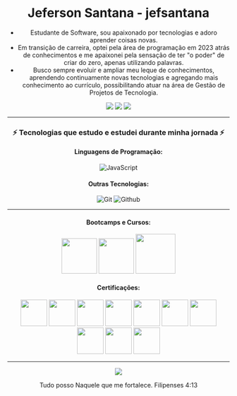 <div align="center">

# Jeferson Santana - jefsantana

- Estudante de Software, sou apaixonado por tecnologias e adoro aprender coisas novas.
- Em transição de carreira, optei pela área de programação em 2023 atrás de conhecimentos e me apaixonei pela sensação de ter "o poder" de criar do zero, apenas utilizando palavras.
- Busco sempre evoluir e ampliar meu leque de conhecimentos, aprendendo continuamente novas tecnologias e agregando mais conhecimento ao currículo, possibilitando atuar na área de Gestão de Projetos de Tecnologia.

<div align="center"> 
  <a href="https://www.instagram.com/jefsantanaofc/" target="_blank"><img src="https://img.shields.io/badge/-Instagram-%23E4405F?style=for-the-badge&logo=instagram&logoColor=white" target="_blank"></a>
  <a href = "jefersonsm.js@gmail.com"><img src="https://img.shields.io/badge/-Gmail-%23333?style=for-the-badge&logo=gmail&logoColor=white" target="_blank"></a>
 <a href="https://www.linkedin.com/in/jeferson-santana-machado/" target="_blank">
  <img src="https://img.shields.io/badge/LinkedIn-0077B5?style=for-the-badge&logo=linkedin&logoColor=white" />
</a>
 
__________________________________________________________________________________________________________________
### ⚡ Tecnologias que estudo e estudei durante minha jornada ⚡

#### Linguagens de Programação:
![JavaScript](https://img.shields.io/badge/JavaScript-F7DF1E?style=for-the-badge&logo=javascript&logoColor=black) 

#### Outras Tecnologias:
![Git](https://img.shields.io/badge/git%20-%23F05033.svg?&style=for-the-badge&logo=git&logoColor=white) 
![Github](https://img.shields.io/badge/github%20-%23121011.svg?&style=for-the-badge&logo=github&logoColor=white) 


__________________________________________________________________________________________________________________
#### Bootcamps e Cursos:
[<img src="https://hermes.dio.me/tracks/977d1b41-5888-44d7-8e4c-57d2348748dc.png" height="80"></a>](https://web.dio.me/track/formacao-logica-de-programacao )
[<img src="https://hermes.dio.me/tracks/972297dc-4357-4af4-abea-89a38853a949.png" height="80"></a>](https://web.dio.me/track/b9eb6374-fbd0-4a21-8747-9f25e8371f03 ) 
[<img src="https://hermes.dio.me/tracks/46ac522b-ff3e-4f73-b473-cfe634c26dac.png" height="90"></a>](https://web.dio.me/track/formacao-quality-assurance-experience )



#### Certificações:
[<img src="https://hermes.dio.me/lab_projects/badges/581a907b-58d8-4ad2-b9c4-69d099267e1e.png" height="60"></a>](https://www.dio.me/certificate/CPEKS5CU)
[<img src="https://hermes.dio.me/courses/badge/db18b05a-79d0-4359-9e4b-2c579edcf7de.png" height="60"/></a>](https://www.dio.me/certificate/SIVVS5KY/share)
[<img src="https://hermes.dio.me/courses/badge/406684a4-396d-4160-94b9-ead934e18564.png" height="60"/></a>](https://www.dio.me/certificate/IZDNLSJC/share)
[<img src="https://hermes.digitalinnovation.one/courses/badge/565f4603-4969-4cde-bc01-e9683d2350e8.png" height="60"/></a>](https://www.dio.me/certificate/281363E7)
[<img src="https://hermes.dio.me/courses/badge/7227f234-f72e-4bd7-9997-edc43097e3e6.png" height="60"/></a>](https://www.dio.me/certificate/A2C21B58)
[<img src="https://hermes.dio.me/courses/badge/db3b002b-5d46-46fe-8ee6-409452b11863.png" height="60"/></a>](https://www.dio.me/certificate/UZGO8AC7/share)
[<img src="https://hermes.dio.me/lab_projects/badges/e8311210-f4c6-4c84-9d82-315ed13ff027.png" height="60"/></a>](https://www.dio.me/certificate/PCNTVTO6)
[<img src="https://hermes.dio.me/courses/badge/c3c1a3d0-47ae-4f76-94b1-b9e00f89e815.png" height="60"/></a>](https://www.dio.me/certificate/HJN4G3NA/share)
[<img src="https://hermes.dio.me/courses/badge/eb53d6e7-895a-45aa-8456-4a42152489eb.png" height="60"/></a>](https://www.dio.me/certificate/3PHL8STO/share)
[<img src="https://hermes.dio.me/courses/badge/74b9dd55-c33f-4b41-96b2-991eda4a1504.png" height="60"/></a>](https://www.dio.me/certificate/H1WEWZHQ/share)

__________________________________________________________________________________________________________________

 <img src="https://capsule-render.vercel.app/api?type=waving&color=gradient&height=130&width=200%&section=footer"/>


Tudo posso Naquele que me fortalece. Filipenses 4:13
</div>

